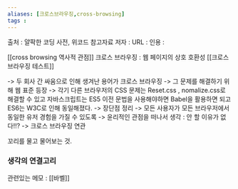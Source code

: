 ```yaml
---
aliases: [크로스브라우징,cross-browsing]
tags : 
---
```


출처 : 얄팍한 코딩 사전, 위코드 참고자료 
저자 :
URL : 
인용 : 

[[cross browsing 역사적 관점]]
크로스 브라우징 : 웹 페이지의 상호 호환성
[[크로스 브라우징 테스트]]

-> 두 회사 간 싸움으로 인해 생겨난 용어가 크로스 브라우징 -> 그 문제를 해결하기 위해 웹 표준 등장 ->  각기 다른 브라우저의 CSS 문제는  Reset.css , nomalize.css로 해결할 수 있고 자바스크립트는 ES5 이전 문법을 사용해야하면 Babel을 활용하면 되고 ES6는 W3C로 인해 동일해졌다.  -> 장단점 정리  ->  모든 사용자가 모든 브라우저에서 동일한 유저 경험을 가질 수 있도록 ->  윤리적인 관점을 떠나서 생각 : 안 할 이유가 없다!!? ->  크로스 브라우징 연관 

꼬리를 물고 물어보는 것.

### 생각의 연결고리

관련있는 메모 : [[바벨]]




